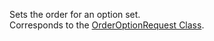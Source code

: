Sets the order for an option set.  
Corresponds to the [OrderOptionRequest Class](https://msdn.microsoft.com/library/microsoft.xrm.sdk.messages.orderoptionrequest.aspx).
